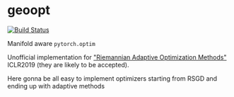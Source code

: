 # geoopt

[![Build Status](https://travis-ci.com/ferrine/geoopt.svg?branch=master)](https://travis-ci.com/ferrine/geoopt)

Manifold aware `pytorch.optim`

Unofficial implementation for ["Riemannian Adaptive Optimization Methods"](https://openreview.net/forum?id=r1eiqi09K7) ICLR2019 (they are likely to be accepted).

Here gonna be all easy to implement optimizers starting from RSGD and ending up with adaptive methods
